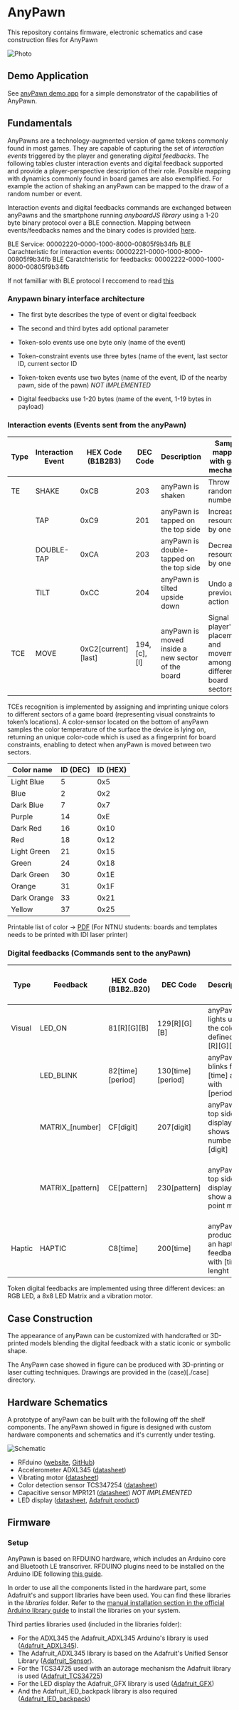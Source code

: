 # AnyPawn

This repository contains firmware, electronic schematics and case construction files for AnyPawn

![Photo](imgs/tokens.png)

## Demo Application
See [anyPawn demo app](../games/demo-anyPawn) for a simple demonstrator of the capabilities of AnyPawn.

## Fundamentals

AnyPawns are a technology-augmented version of game tokens commonly found in most games. They are capable of capturing the set of *interaction events* triggered by the player and generating *digital feedbacks*. The following tables cluster interaction events and digital feedback supported and provide a player-perspective description of their role. Possible mapping with dynamics commonly found in board games are also exemplified. For example the action of shaking an anyPawn can be mapped to the draw of a random number or event.

Interaction events and digital feedbacks commands are exchanged between anyPawns and the smartphone running *anyboardJS library* using a 1-20 byte binary protocol over a BLE connection. Mapping between events/feedbacks names and the binary codes is provided [here](./firmware/anypawn/protocol.h).

BLE Service: 00002220-0000-1000-8000-00805f9b34fb
BLE Carachteristic for interaction events: 00002221-0000-1000-8000-00805f9b34fb
BLE Caratchteristic for feedbacks: 00002222-0000-1000-8000-00805f9b34fb

If not familliar with BLE protocol I reccomend to read [this](https://github.com/tigoe/BLEDocs/wiki/Introduction-to-Bluetooth-LE)

### Anypawn binary interface architecture

- The first byte describes the type of event or digital feedback 
- The second and third bytes add optional parameter

- Token-solo events use one byte only (name of the event)
- Token-constraint events use three bytes (name of the event, last sector ID, current sector ID
- Token-token events use two bytes (name of the event, ID of the nearby pawn, side of the pawn) *NOT IMPLEMENTED*
- Digital feedbacks use 1-20 bytes (name of the event, 1-19 bytes in payload)

### Interaction events (Events sent from the anyPawn)

| Type | Interaction Event | HEX Code (B1B2B3)  |DEC Code| Description | Sample mapping with game mechanics | Comments |
|------|----|----|-----|----|-----|-------------------------------|
| TE | SHAKE | 0xCB | 203 | anyPawn is shaken | Throw a random number |
| | TAP | 0xC9 | 201 |anyPawn is tapped on the top side | Increase a resource by one unit |
| | DOUBLE-TAP | 0xCA | 203 | anyPawn is double-tapped on the top side | Decrease a resource by one unit |
| | TILT | 0xCC | 204 |anyPawn is tilted upside down | Undo a previous action | Not implemented
| TCE | MOVE | 0xC2[current][last] | 194,[c],[l]|anyPawn is moved inside a new sector of the board | Signal player's placement and movements among different board sectors | 2nd and 3rd byte contains the ID of current and last sectors (see below)

TCEs recognition is implemented by assigning and imprinting unique colors to different sectors of a game board (representing visual constraints to token’s locations). A color-sensor located on the bottom of anyPawn samples the color temperature of the surface the device is lying on, returning an unique color-code which is used as a fingerprint for board constraints, enabling to detect when anyPawn is moved between two sectors. 

| Color name |  ID (DEC) | ID (HEX) | 
|------------|-----------|----------|
|Light Blue | 5 | 0x5 |
|Blue | 2 | 0x2 |
|Dark Blue | 7 | 0x7 |
| Purple | 14 | 0xE |
| Dark Red | 16 | 0x10 |
| Red | 18 | 0x12 |
| Light Green | 21 | 0x15 |
| Green | 24 | 0x18 |
| Dark Green | 30 | 0x1E |
| Orange | 31 | 0x1F |
| Dark Orange | 33 | 0x21 |
| Yellow | 37 | 0x25 |

Printable list of color -> [PDF](Color_template_print.pdf)
(For NTNU students: boards and templates needs to be printed with IDI laser printer)

### Digital feedbacks (Commands sent to the anyPawn)

| Type | Feedback | HEX Code (B1B2..B20) | DEC Code | Description | Sample mapping with game mechanics | Comments |
|------|----------|-------|------|----|----|----------------------------|
| Visual | LED_ON | 81[R][G][B] | 129[R][G][B] | anyPawn lights up in the color defined by [R][G][B] | Show the status of a resource | [R][G][B] are RGB value in HEX |
|  | LED_BLINK | 82[time][period] | 130[time][period] | anyPawn blinks for [time] and with [period] | Show the status of a resource | |
| | MATRIX\_[number] | CF[digit] | 207[digit] | anyPawn top side display shows the number [digit] | Shows player's action point allowance |  |
| | MATRIX\_[pattern] | CE[pattern] | 230[pattern] | anyPawn top side display show a 8x8 point matrix | [pattern] is a 8-byte pattern that encode the 64 pixel on the matrix |
|Haptic| HAPTIC | C8[time] | 200[time] | anyPawn produces an haptic feedback with [time] lenght | Signal a player to move to the next turn |


Token digital feedbacks are implemented using three different devices: an RGB LED, a 8x8 LED Matrix and a vibration motor.

## Case Construction

The appearance of anyPawn can be customized with handcrafted or 3D-printed models blending the digital feedback with a static iconic or symbolic shape.

The AnyPawn case showed in figure can be produced with 3D-printing or laser cutting techniques. Drawings are provided in the (case)[./case] directory.

## Hardware Schematics

A prototype of anyPawn can be built with the following off the shelf components. The anyPawn showed in figure is designed with custom hardware components and schematics and it's currently under testing.

![Schematic](imgs/schematic_fritzing.png)

* RFduino ([website](http://www.rfduino.com/), [GitHub](https://github.com/RFduino/RFduino))
* Accelerometer ADXL345 ([datasheet](http://www.analog.com/media/en/technical-documentation/data-sheets/ADXL345.pdf))
* Vibrating motor ([datasheet](https://www.sparkfun.com/datasheets/Robotics/310-101_datasheet.pdf))
* Color detection sensor TCS347254 ([datasheet](https://www.adafruit.com/datasheets/TCS34725.pdf))
* Capacitive sensor MPR121 ([datasheet](https://www.sparkfun.com/datasheets/Components/MPR121.pdf)) *NOT IMPLEMENTED*
* LED display ([datasheet](https://www.sparkfun.com/datasheets/Components/MPR121.pdf), [Adafruit product](https://www.adafruit.com/products/870))

## Firmware

### Setup
AnyPawn is based on RFDUINO hardware, which includes an Arduino core and Bluetooth LE transcriver. RFDUINO plugins need to be installed on the Arduino IDE following [this guide](https://github.com/RFduino/RFduino).

In order to use all the components listed in the hardware part, some Adafruit's and support libraries have been used. You can find these libraries in the *libraries* folder. Refer to the [manual installation section in the official Arduino library guide](https://www.arduino.cc/en/Guide/Libraries#toc5) to install the libraries on your system.

Third parties libraries used (included in the libraries folder):

- For the ADXL345 the Adafruit_ADXL345 Arduino's library is used ([Adafruit_ADXL345](https://github.com/adafruit/Adafruit_ADXL345)).
- The Adafruit_ADXL345 library is based on the Adafruit's Unified Sensor Library ([Adafruit_Sensor](https://github.com/adafruit/Adafruit_Sensor)).
- For the TCS34725 used with an autorage mechanism the Adafruit library is used ([Adafruit_TCS34725](https://github.com/adafruit/Adafruit_TCS34725/tree/master/examples/tcs34725autorange))
- For the LED display the Adafruit_GFX library is used ([Adafruit_GFX](https://github.com/adafruit/Adafruit-GFX-Library))
- And the Adafruit_lED_backpack library is also required ([Adafruit_lED_backpack](https://github.com/adafruit/Adafruit-LED-Backpack-Library))
